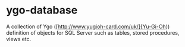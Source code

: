 # ygo-database
A collection of  Ygo ([http://www.yugioh-card.com/uk/]{Yu-Gi-Oh)) definition of objects for SQL Server such as tables, stored procedures, views etc.

